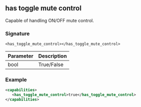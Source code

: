 ## has toggle mute control

Capable of handling ON/OFF mute control.


### Signature

`<has_toggle_mute_control></has_toggle_mute_control>`


| Parameter | Description |
| --- | --- |
| bool | True/False |


### Example

```xml
<capabilities>
   <has_toggle_mute_control>true</has_toggle_mute_control>
</capabilities>
```
